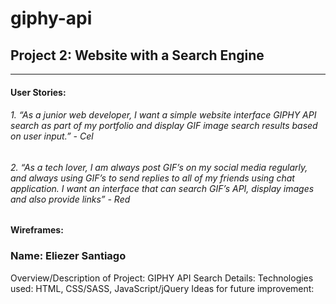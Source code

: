 # giphy-api
## Project 2: Website with a Search Engine
____________________________________________
#### User Stories:
###### 1. “As a junior web developer, I want a simple website interface GIPHY API search as part of my portfolio and display GIF image search results based on user input.” - Cel

###### 2. “As a tech lover, I am always post GIF’s on my social media regularly, and always using GIF’s to send replies to all of my friends using chat application. I want an interface that can search GIF’s API, display images and also provide links” - Red

#### Wireframes:

### Name: Eliezer Santiago
Overview/Description of Project: GIPHY API Search
Details: 
Technologies used: HTML, CSS/SASS, JavaScript/jQuery
Ideas for future improvement:
